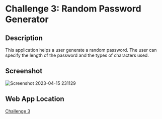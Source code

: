 # Challenge 3: Random Password Generator
## Description
This application helps a user generate a random password. The user can specify the length of the password and the types of characters used.  

## Screenshot
![Screenshot 2023-04-15 231129](https://user-images.githubusercontent.com/59628271/232275236-3f22115c-fbd4-4a3d-9aff-93bd5287d332.png)

## Web App Location
[Challenge 3](https://cwchilvers.github.io/UCI-CBC_Challenge-03/)

